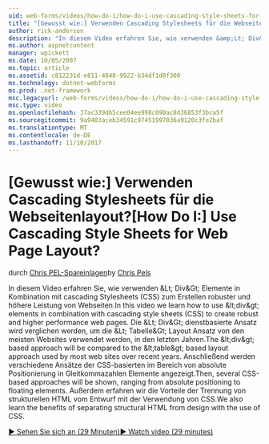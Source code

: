 ```yaml
---
uid: web-forms/videos/how-do-i/how-do-i-use-cascading-style-sheets-for-web-page-layout
title: "[Gewusst wie:] Verwenden Cascading Stylesheets für die Webseitenlayout? | Microsoft-Dokumentation"
author: rick-anderson
description: "In diesem Video erfahren Sie, wie verwenden &amp;Lt; Div&amp;Gt; Elemente in Kombination mit cascading Stylesheets (CSS) robuster und höhere Leistung Web p erstellen..."
ms.author: aspnetcontent
manager: wpickett
ms.date: 10/05/2007
ms.topic: article
ms.assetid: c812231d-e811-4048-9922-b34df1d0f300
ms.technology: dotnet-webforms
ms.prod: .net-framework
msc.legacyurl: /web-forms/videos/how-do-i/how-do-i-use-cascading-style-sheets-for-web-page-layout
msc.type: video
ms.openlocfilehash: 37ac339db5cee04ee998c090ac8d36853f3bca5f
ms.sourcegitcommit: 9a9483aceb34591c97451997036a9120c3fe2baf
ms.translationtype: MT
ms.contentlocale: de-DE
ms.lasthandoff: 11/10/2017
---
```

<a name="how-do-i-use-cascading-style-sheets-for-web-page-layout"></a><span data-ttu-id="97849-104">[Gewusst wie:] Verwenden Cascading Stylesheets für die Webseitenlayout?</span><span class="sxs-lookup"><span data-stu-id="97849-104">[How Do I:] Use Cascading Style Sheets for Web Page Layout?</span></span>
====================
<span data-ttu-id="97849-105">durch [Chris PEL-Spareinlagen](https://twitter.com/chrispels)</span><span class="sxs-lookup"><span data-stu-id="97849-105">by [Chris Pels](https://twitter.com/chrispels)</span></span>

<span data-ttu-id="97849-106">In diesem Video erfahren Sie, wie verwenden &amp;Lt; Div&amp;Gt; Elemente in Kombination mit cascading Stylesheets (CSS) zum Erstellen robuster und höhere Leistung von Webseiten.</span><span class="sxs-lookup"><span data-stu-id="97849-106">In this video we learn how to use &amp;lt;div&amp;gt; elements in combination with cascading style sheets (CSS) to create robust and higher performance web pages.</span></span> <span data-ttu-id="97849-107">Die &amp;Lt; Div&amp;Gt; dienstbasierte Ansatz wird verglichen werden, um die &amp;Lt; Tabelle&amp;Gt; Layout Ansatz von den meisten Websites verwendet werden, in den letzten Jahren.</span><span class="sxs-lookup"><span data-stu-id="97849-107">The &amp;lt;div&amp;gt; based approach will be compared to the &amp;lt;table&amp;gt; based layout approach used by most web sites over recent years.</span></span> <span data-ttu-id="97849-108">Anschließend werden verschiedene Ansätze der CSS-basierten im Bereich von absolute Positionierung in Gleitkommazahlen Elemente angezeigt.</span><span class="sxs-lookup"><span data-stu-id="97849-108">Then, several CSS-based approaches will be shown, ranging from absolute positioning to floating elements.</span></span> <span data-ttu-id="97849-109">Außerdem erfahren wir die Vorteile der Trennung von strukturellen HTML vom Entwurf mit der Verwendung von CSS.</span><span class="sxs-lookup"><span data-stu-id="97849-109">We also learn the benefits of separating structural HTML from design with the use of CSS.</span></span>

[<span data-ttu-id="97849-110">&#9654; Sehen Sie sich an (29 Minuten)</span><span class="sxs-lookup"><span data-stu-id="97849-110">&#9654; Watch video (29 minutes)</span></span>](https://channel9.msdn.com/Blogs/ASP-NET-Site-Videos/how-do-i-use-cascading-style-sheets-for-web-page-layout)
